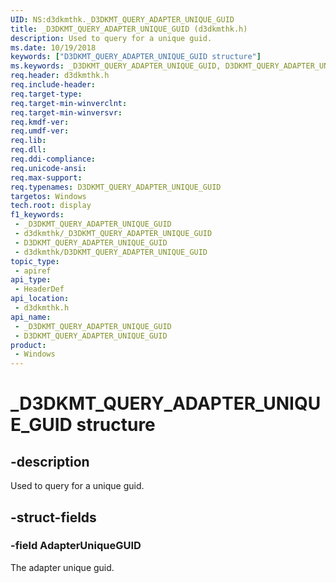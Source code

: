```yaml
---
UID: NS:d3dkmthk._D3DKMT_QUERY_ADAPTER_UNIQUE_GUID
title: _D3DKMT_QUERY_ADAPTER_UNIQUE_GUID (d3dkmthk.h)
description: Used to query for a unique guid.
ms.date: 10/19/2018
keywords: ["D3DKMT_QUERY_ADAPTER_UNIQUE_GUID structure"]
ms.keywords: _D3DKMT_QUERY_ADAPTER_UNIQUE_GUID, D3DKMT_QUERY_ADAPTER_UNIQUE_GUID,
req.header: d3dkmthk.h
req.include-header: 
req.target-type: 
req.target-min-winverclnt: 
req.target-min-winversvr: 
req.kmdf-ver: 
req.umdf-ver: 
req.lib: 
req.dll: 
req.ddi-compliance: 
req.unicode-ansi: 
req.max-support: 
req.typenames: D3DKMT_QUERY_ADAPTER_UNIQUE_GUID
targetos: Windows
tech.root: display
f1_keywords:
 - _D3DKMT_QUERY_ADAPTER_UNIQUE_GUID
 - d3dkmthk/_D3DKMT_QUERY_ADAPTER_UNIQUE_GUID
 - D3DKMT_QUERY_ADAPTER_UNIQUE_GUID
 - d3dkmthk/D3DKMT_QUERY_ADAPTER_UNIQUE_GUID
topic_type:
 - apiref
api_type:
 - HeaderDef
api_location:
 - d3dkmthk.h
api_name:
 - _D3DKMT_QUERY_ADAPTER_UNIQUE_GUID
 - D3DKMT_QUERY_ADAPTER_UNIQUE_GUID
product:
 - Windows
---
```


# _D3DKMT_QUERY_ADAPTER_UNIQUE_GUID structure


## -description

Used to query for a unique guid.

## -struct-fields

### -field AdapterUniqueGUID

The adapter unique guid.

